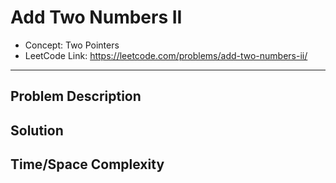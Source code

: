 # Add Two Numbers II

- Concept: Two Pointers
- LeetCode Link: https://leetcode.com/problems/add-two-numbers-ii/

---

## Problem Description

## Solution

## Time/Space Complexity

